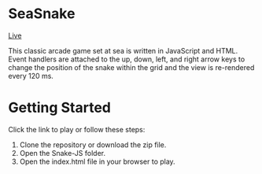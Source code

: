 # SeaSnake

[Live](https://dalailama3.github.io/)

This classic arcade game set at sea is written in JavaScript and HTML.  Event handlers are attached to the up, down, left, and right arrow keys to change the position of the snake within the grid and the view is re-rendered every 120 ms.

# Getting Started
Click the link to play or follow these steps:

1.  Clone the repository or download the zip file.
2.  Open the Snake-JS folder.
3.  Open the index.html file in your browser to play.

